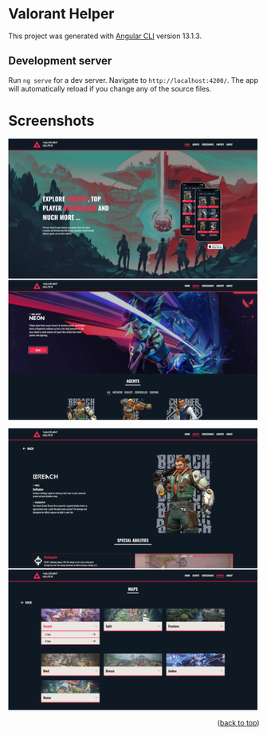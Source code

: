 <div id="top"></div>

# Valorant Helper

This project was generated with [Angular CLI](https://github.com/angular/angular-cli) version 13.1.3.

## Development server

Run `ng serve` for a dev server. Navigate to `http://localhost:4200/`. The app will automatically reload if you change any of the source files.

# Screenshots

<p float="left">
  <img width="500" src="/readme-images\landing.webp">  
  <img width="500" src="/readme-images\agents.webp">
</p>

<p float="left">
  <img width="500" src="/readme-images\agent-details.webp">
  <img width="500" src="/readme-images\lineups.webp">
</p>
<p align="right">(<a href="#top">back to top</a>)</p>
